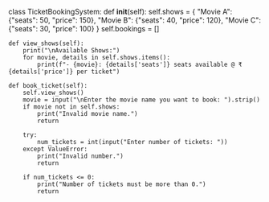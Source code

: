 
class TicketBookingSystem:
    def __init__(self):
        self.shows = {
            "Movie A": {"seats": 50, "price": 150},
            "Movie B": {"seats": 40, "price": 120},
            "Movie C": {"seats": 30, "price": 100}
        }
        self.bookings = []

    def view_shows(self):
        print("\nAvailable Shows:")
        for movie, details in self.shows.items():
            print(f"- {movie}: {details['seats']} seats available @ ₹{details['price']} per ticket")

    def book_ticket(self):
        self.view_shows()
        movie = input("\nEnter the movie name you want to book: ").strip()
        if movie not in self.shows:
            print("Invalid movie name.")
            return

        try:
            num_tickets = int(input("Enter number of tickets: "))
        except ValueError:
            print("Invalid number.")
            return

        if num_tickets <= 0:
            print("Number of tickets must be more than 0.")
            return
